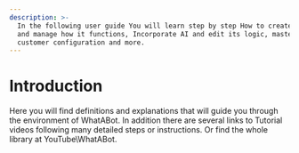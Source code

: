 ```yaml
---
description: >-
  In the following user guide You will learn step by step How to create a Bot
  and manage how it functions, Incorporate AI and edit its logic, master
  customer configuration and more.
---
```


# Introduction

Here you will find definitions and explanations that will guide you through the environment of WhatABot.  In addition there are several links to Tutorial videos following many detailed steps or instructions.  Or find the whole library at YouTube\WhatABot.

